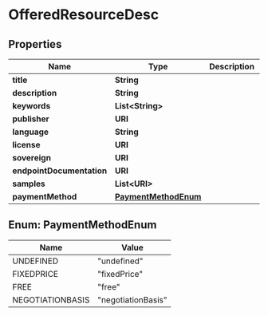 

# OfferedResourceDesc


## Properties

| Name | Type | Description | Notes |
|------------ | ------------- | ------------- | -------------|
|**title** | **String** |  |  [optional] |
|**description** | **String** |  |  [optional] |
|**keywords** | **List&lt;String&gt;** |  |  [optional] |
|**publisher** | **URI** |  |  [optional] |
|**language** | **String** |  |  [optional] |
|**license** | **URI** |  |  [optional] |
|**sovereign** | **URI** |  |  [optional] |
|**endpointDocumentation** | **URI** |  |  [optional] |
|**samples** | **List&lt;URI&gt;** |  |  [optional] |
|**paymentMethod** | [**PaymentMethodEnum**](#PaymentMethodEnum) |  |  [optional] |



## Enum: PaymentMethodEnum

| Name | Value |
|---- | -----|
| UNDEFINED | &quot;undefined&quot; |
| FIXEDPRICE | &quot;fixedPrice&quot; |
| FREE | &quot;free&quot; |
| NEGOTIATIONBASIS | &quot;negotiationBasis&quot; |



